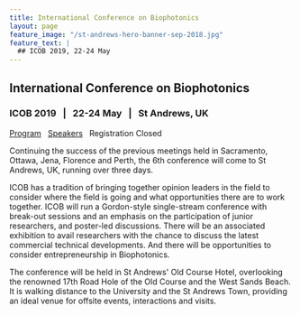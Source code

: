 ```yaml
---
title: International Conference on Biophotonics
layout: page
feature_image: "/st-andrews-hero-banner-sep-2018.jpg"
feature_text: |
  ## ICOB 2019, 22-24 May
---
```


## International Conference on Biophotonics

### ICOB 2019  &nbsp; | &nbsp;  22-24 May  &nbsp; | &nbsp;  St Andrews, UK

[Program](./program/) &nbsp; [Speakers](./program#speakers) &nbsp; Registration Closed

Continuing the success of the previous meetings held in Sacramento, Ottawa, Jena, Florence and Perth, the 6th conference will come to St Andrews, UK, running over three days.

ICOB has a tradition of bringing together opinion leaders in the field to consider where the field is going and what opportunities there are to work together. ICOB will run a Gordon-style single-stream conference with break-out sessions and an emphasis on the participation of junior researchers, and poster-led discussions. There will be an associated exhibition to avail researchers with the chance to discuss the latest commercial technical developments. And there will be opportunities to consider entrepreneurship in Biophotonics.

The conference will be held in St Andrews' Old Course Hotel, overlooking the renowned 17th Road Hole of the Old Course and the West Sands Beach. It is walking distance to the University and the St Andrews Town, providing an ideal venue for offsite events, interactions and visits.

